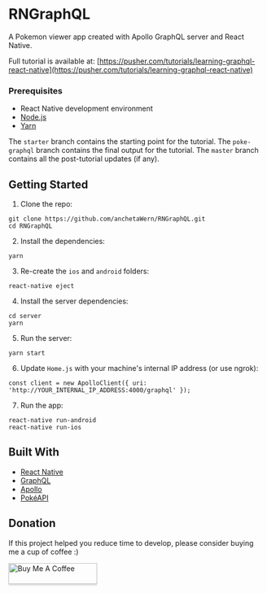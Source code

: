 # RNGraphQL
A Pokemon viewer app created with Apollo GraphQL server and React Native.

Full tutorial is available at: [https://pusher.com/tutorials/learning-graphql-react-native](https://pusher.com/tutorials/learning-graphql-react-native)

### Prerequisites

-   React Native development environment
-   [Node.js](https://nodejs.org/en/)
-   [Yarn](https://yarnpkg.com/en/)

The `starter` branch contains the starting point for the tutorial. The `poke-graphql` branch contains the final output for the tutorial.
The `master` branch contains all the post-tutorial updates (if any).

## Getting Started

1.  Clone the repo:

```
git clone https://github.com/anchetaWern/RNGraphQL.git
cd RNGraphQL
```

2. Install the dependencies:

```
yarn
```

3. Re-create the `ios` and `android` folders:

```
react-native eject
```

4. Install the server dependencies:

```
cd server
yarn
```

5. Run the server:

```
yarn start
```

6. Update `Home.js` with your machine's internal IP address (or use ngrok):

```
const client = new ApolloClient({ uri: 'http://YOUR_INTERNAL_IP_ADDRESS:4000/graphql' });
```

7. Run the app:

```
react-native run-android
react-native run-ios
```

## Built With

-   [React Native](http://facebook.github.io/react-native/)
-   [GraphQL](https://graphql.org/)
-   [Apollo](https://www.apollographql.com/)
-   [PokéAPI](https://pokeapi.co/)

## Donation

If this project helped you reduce time to develop, please consider buying me a cup of coffee :)

<a href="https://www.buymeacoffee.com/wernancheta" target="_blank"><img src="https://www.buymeacoffee.com/assets/img/custom_images/orange_img.png" alt="Buy Me A Coffee" style="height: 41px !important;width: 174px !important;box-shadow: 0px 3px 2px 0px rgba(190, 190, 190, 0.5) !important;-webkit-box-shadow: 0px 3px 2px 0px rgba(190, 190, 190, 0.5) !important;" ></a>
